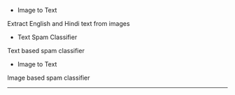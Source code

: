 * Image to Text

Extract English and Hindi text from images

* Text Spam Classifier

Text based spam classifier

* Image to Text

Image based spam classifier



-----

